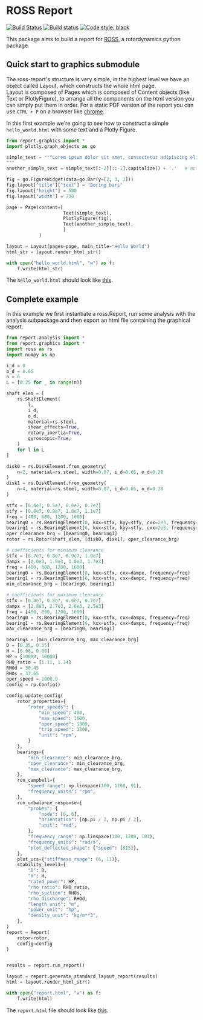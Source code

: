 # ROSS Report
[![Build Status](https://travis-ci.com/ross-rotordynamics/ross-report.svg?branch=master)](https://travis-ci.com/ross-rotordynamics/ross-report)
[![Build status](https://ci.appveyor.com/api/projects/status/5s4tdwsm7nk519go/branch/master?svg=true)](https://ci.appveyor.com/project/GabrielBachmannArimCarneirodeAlbuquerque/ross-report/branch/master)
[![Code style: black](https://img.shields.io/badge/code%20style-black-000000.svg)](https://github.com/ambv/black)

This package aims to build a report for [ROSS](https://github.com/ross-rotordynamics/ross), a rotordynamics python package.

## Quick start to graphics submodule
The ross-report's structure is very simple, in the highest level we have an object called Layout, which constructs the whole html page.  
Layout is composed of Pages which is composed of Content objects (like Text or PlotlyFigure), to arrange all the components on the html version you can simply put them in order.
For a static PDF version of the report you can use `CTRL + P` on a browser like [chrome](https://www.google.com/intl/pt-BR/chrome/).

In this first example we're going to see how to construct a simple `hello_world.html` with some text and a Plotly Figure.
```Python
from report.graphics import *
import plotly.graph_objects as go

simple_text = """Lorem ipsum dolor sit amet, consectetur adipiscing elit, sed do eiusmod tempor incididunt ut labore et dolore magna aliqua. Ut enim ad minim veniam, quis nostrud exercitation ullamco laboris nisi ut aliquip ex ea commodo consequat. Duis aute irure dolor in reprehenderit in voluptate velit esse cillum dolore eu fugiat nulla pariatur. Excepteur sint occaecat cupidatat non proident, sunt in culpa qui officia deserunt mollit anim id est laborum.
"""
another_simple_text = simple_text[:-2][::-1].capitalize() + '.'   # actually the same

fig = go.FigureWidget(data=go.Bar(y=[2, 3, 1]))
fig.layout["title"]["text"] = "Boring bars"
fig.layout["height"] = 500
fig.layout["width"] = 750

page = Page(content=[
                     Text(simple_text),
                     PlotlyFigure(fig),
                     Text(another_simple_text),
                     ]
            )

layout = Layout(pages=page, main_title="Hello World")
html_str = layout.render_html_str()

with open("hello_world.html", "w") as f:
    f.write(html_str)

```
The `hello_world.html` should look like [this](https://rawcdn.githack.com/ross-rotordynamics/ross-report/eb0d73c4462cd584f0f2ec4cc40047a91e952918/hello_world.html).
## Complete example
In this example we first instantiate a ross.Report, run some analysis with the analysis subpackage and then export an html file containing the graphical report. 
```python
from report.analysis import *
from report.graphics import *
import ross as rs
import numpy as np

i_d = 0
o_d = 0.05
n = 6
L = [0.25 for _ in range(n)]

shaft_elem = [
    rs.ShaftElement(
        l,
        i_d,
        o_d,
        material=rs.steel,
        shear_effects=True,
        rotary_inertia=True,
        gyroscopic=True,
    )
    for l in L
]

disk0 = rs.DiskElement.from_geometry(
    n=2, material=rs.steel, width=0.07, i_d=0.05, o_d=0.28
)
disk1 = rs.DiskElement.from_geometry(
    n=4, material=rs.steel, width=0.07, i_d=0.05, o_d=0.28
)

stfx = [0.4e7, 0.5e7, 0.6e7, 0.7e7]
stfy = [0.8e7, 0.9e7, 1.0e7, 1.1e7]
freq = [400, 800, 1200, 1600]
bearing0 = rs.BearingElement(0, kxx=stfx, kyy=stfy, cxx=2e3, frequency=freq)
bearing1 = rs.BearingElement(6, kxx=stfx, kyy=stfy, cxx=2e3, frequency=freq)
oper_clearance_brg = [bearing0, bearing1]
rotor = rs.Rotor(shaft_elem, [disk0, disk1], oper_clearance_brg)

# coefficients for minimum clearance
stfx = [0.7e7, 0.8e7, 0.9e7, 1.0e7]
dampx = [2.0e3, 1.9e3, 1.8e3, 1.7e3]
freq = [400, 800, 1200, 1600]
bearing0 = rs.BearingElement(0, kxx=stfx, cxx=dampx, frequency=freq)
bearing1 = rs.BearingElement(6, kxx=stfx, cxx=dampx, frequency=freq)
min_clearance_brg = [bearing0, bearing1]

# coefficients for maximum clearance
stfx = [0.4e7, 0.5e7, 0.6e7, 0.7e7]
dampx = [2.8e3, 2.7e3, 2.6e3, 2.5e3]
freq = [400, 800, 1200, 1600]
bearing0 = rs.BearingElement(0, kxx=stfx, cxx=dampx, frequency=freq)
bearing1 = rs.BearingElement(6, kxx=stfx, cxx=dampx, frequency=freq)
max_clearance_brg = [bearing0, bearing1]

bearings = [min_clearance_brg, max_clearance_brg]
D = [0.35, 0.35]
H = [0.08, 0.08]
HP = [10000, 10000]
RHO_ratio = [1.11, 1.14]
RHOd = 30.45
RHOs = 37.65
oper_speed = 1000.0
config = rp.Config()

config.update_config(
    rotor_properties={
        "rotor_speeds": {
            "min_speed": 400,
            "max_speed": 1000,
            "oper_speed": 1000,
            "trip_speed": 1200,
            "unit": "rpm",
        }
    },
    bearings={
        "min_clearance": min_clearance_brg,
        "oper_clearance": min_clearance_brg,
        "max_clearance": max_clearance_brg,
    },
    run_campbell={
        "speed_range": np.linspace(100, 1200, 91),
        "frequency_units": "rpm",
    },
    run_unbalance_response={
        "probes": {
            "node": [0, 6],
            "orientation": [np.pi / 2, np.pi / 2],
            "unit": "rad",
        },
        "frequency_range": np.linspace(100, 1200, 101),
        "frequency_units": "rad/s",
        "plot_deflected_shape": {"speed": [815]},
    },
    plot_ucs={"stiffness_range": (6, 11)},
    stability_level1={
        "D": D,
        "H": H,
        "rated_power": HP,
        "rho_ratio": RHO_ratio,
        "rho_suction": RHOs,
        "rho_discharge": RHOd,
        "length_unit": "m",
        "power_unit": "hp",
        "density_unit": "kg/m**3",
    },
)
report = Report(
    rotor=rotor,
    config=config
)


results = report.run_report()

layout = report.generate_standard_layout_report(results)
html = layout.render_html_str()

with open("report.html", "w") as f:
    f.write(html)

``` 
The `report.html` file should look like [this](https://raw.githack.com/ross-rotordynamics/ross-report/master/examples/report.html).
